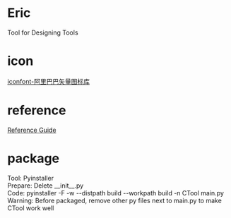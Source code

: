 # Eric
Tool for Designing Tools

# icon
[iconfont-阿里巴巴矢量图标库](https://www.iconfont.cn/)

# reference
[Reference Guide](https://www.riverbankcomputing.com/static/Docs/PyQt6/)

# package
Tool: Pyinstaller  
Prepare: Delete \_\_init\_\_.py  
Code: pyinstaller -F -w --distpath build --workpath build -n CTool main.py  
Warning: Before packaged, remove other py files next to main.py to make CTool work well  
